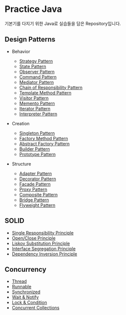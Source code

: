 # Practice Java
기본기를 다지기 위한 Java로 실습들을 담은 Repository입니다.
## Design Patterns
* Behavior
  * [Strategy Pattern](./src/test/java/designpattern/behavior/statepattern)
  * [State Pattern](./src/test/java/designpattern/behavior/statepattern) 
  * [Observer Pattern](./src/test/java/designpattern/behavior/observerpattern)
  * [Command Pattern](./src/test/java/designpattern/behavior/commandpattern)
  * [Mediator Pattern](./src/test/java/designpattern/behavior/meditatorpattern)
  * [Chain of Responsibility Pattern](./src/test/java/designpattern/behavior/chainofresponsibilitypattern)
  * [Template Method Pattern](./src/test/java/designpattern/behavior/templatemethodpattern)
  * [Visitor Pattern](./src/test/java/designpattern/behavior/visitorpattern)
  * [Memento Pattern](./src/test/java/designpattern/behavior/mementopattern)
  * [Iterator Pattern](./src/test/java/designpattern/behavior/iteratorpattern)
  * [Interpreter Pattern](./src/test/java/designpattern/behavior/interpreterpattern)
  
* Creation
  * [Singleton Pattern](./src/test/java/designpattern/creation/singletonpattern)
  * [Factory Method Pattern](./src/test/java/designpattern/creation/factorymethodpattern)
  * [Abstract Factory Pattern](./src/test/java/designpattern/creation/abstractfactorypattern)
  * [Builder Pattern](./src/test/java/designpattern/creation/builderpattern)
  * [Prototype Pattern](./src/test/java/designpattern/creation/prototypepattern)

* Structure
  * [Adapter Pattern](./src/test/java/designpattern/stucture/adapterpattern)
  * [Decorator Pattern](./src/test/java/designpattern/stucture/decoratorpattern)
  * [Facade Pattern](./src/test/java/designpattern/stucture/facadepattern)
  * [Proxy Pattern](./src/test/java/designpattern/stucture/proxypattern)
  * [Composite Pattern](./src/test/java/designpattern/stucture/compositepattern)
  * [Bridge Pattern](./src/test/java/designpattern/stucture/bridgepattern)
  * [Flyweight Pattern](./src/test/java/designpattern/stucture/flyweightpattern)

## SOLID
* [Single Responsibility Principle](./src/test/java/solid/srp)
* [Open/Close Principle](./src/test/java/solid/ocp)
* [Liskov Substitution Principle](./src/test/java/solid/lsp)
* [Interface Segregation Principle](./src/test/java/solid/isp)
* [Dependency Inversion Principle](./src/test/java/solid/dip)

## Concurrency
* [Thread](./src/test/java/concurrency/conn/simplethread)
* [Runnable](./src/test/java/concurrency/conn/runnable)
* [Synchronized](./src/test/java/concurrency/conn/synchronizedthread)
* [Wait & Notify](./src/test/java/concurrency/conn/waitandnotify)
* [Lock & Condition](./src/test/java/concurrency/conn/lockandcondition)
* [Concurrent Collections](./src/test/java/concurrency/conn/concurrentcollections)